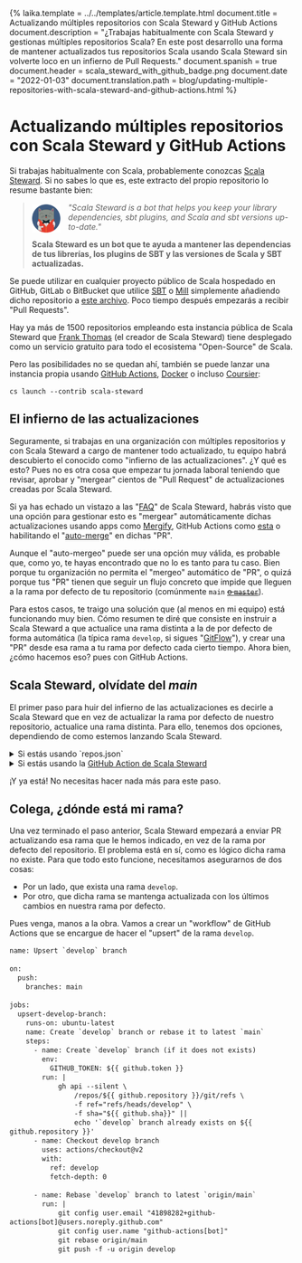{%
	laika.template = ../../templates/article.template.html
	document.title = Actualizando múltiples repositorios con Scala Steward y GitHub Actions
    document.description = "¿Trabajas habitualmente con Scala Steward y gestionas múltiples repositorios Scala? En este post desarrollo una forma de mantener actualizados tus repositorios Scala usando Scala Steward sin volverte loco en un infierno de Pull Requests."
	document.spanish = true
    document.header = scala_steward_with_github_badge.png
    document.date = "2022-01-03"
    document.translation.path = blog/updating-multiple-repositories-with-scala-steward-and-github-actions.html
%}

# Actualizando múltiples repositorios con Scala Steward y GitHub Actions

Si trabajas habitualmente con Scala, probablemente conozcas [Scala Steward](https://github.com/scala-steward-org/scala-steward). Si no sabes lo que es, este extracto del propio repositorio lo resume bastante bien:

> <img src="../../images/scala_steward_avatar.png" width="50" style="float:left; margin: .2em 1em 0 0">
> 
> _"Scala Steward is a bot that helps you keep your library dependencies, sbt plugins, and Scala and sbt versions up-to-date."_
> 
> **Scala Steward es un bot que te ayuda a mantener las dependencias de tus librerías, los plugins de SBT y las versiones de Scala y SBT actualizadas.**

Se puede utilizar en cualquier proyecto público de Scala hospedado en GitHub, GitLab o BitBucket que utilice [SBT](https://www.scala-sbt.org) o [Mill](https://com-lihaoyi.github.io/mill/mill/Intro_to_Mill.html) simplemente añadiendo dicho repositorio a [este archivo](https://github.com/scala-steward-org/repos/blob/main/repos-github.md). Poco tiempo después empezarás a recibir "Pull Requests".

Hay ya más de 1500 repositorios empleando esta instancia pública de Scala Steward que [Frank Thomas](https://github.com/fthomas) (el creador de Scala Steward) tiene desplegado como un servicio gratuito para todo el ecosistema "Open-Source" de Scala.

Pero las posibilidades no se quedan ahí, también se puede lanzar una instancia propia usando [GitHub Actions](https://github.com/scala-steward-org/scala-steward-action), [Docker](https://hub.docker.com/r/fthomas/scala-steward/) o incluso [Coursier](https://get-coursier.io):

```language-bash
cs launch --contrib scala-steward
```

## El infierno de las actualizaciones

Seguramente, si trabajas en una organización con múltiples repositorios y con Scala Steward a cargo de mantener todo actualizado, tu equipo habrá descubierto el conocido como "infierno de las actualizaciones". ¿Y qué es esto? Pues no es otra cosa que empezar tu jornada laboral teniendo que revisar, aprobar y "mergear" cientos de "Pull Request" de actualizaciones creadas por Scala Steward.

Si ya has echado un vistazo a las "[FAQ](https://github.com/scala-steward-org/scala-steward/blob/master/docs/faq.md#how-can-scala-stewards-prs-be-merged-automatically)" de Scala Steward, habrás visto que una opción para gestionar esto es "mergear" automáticamente dichas actualizaciones usando apps como [Mergify](https://mergify.com), GitHub Actions como [esta](https://github.com/marketplace/actions/merge-dependency-update-prs) o habilitando el "[auto-merge](https://docs.github.com/es/pull-requests/collaborating-with-pull-requests/incorporating-changes-from-a-pull-request/automatically-merging-a-pull-request)" en dichas "PR".

Aunque el "auto-mergeo" puede ser una opción muy válida, es probable que, como yo, te hayas encontrado que no lo es tanto para tu caso. Bien porque tu organización no permita el "mergeo" automático de "PR", o quizá porque tus "PR" tienen que seguir un flujo concreto que impide que lleguen a la rama por defecto de tu repositorio (comúnmente `main` [<del>o `master`</del>](https://twitter.com/mislav/status/1270388510684598272)).

Para estos casos, te traigo una solución que (al menos en mi equipo) está funcionando muy bien. Cómo resumen te diré que consiste en instruir a Scala Steward a que actualice una rama distinta a la de por defecto de forma automática (la típica rama `develop`, si sigues "[GitFlow](https://nvie.com/posts/a-successful-git-branching-model/)"), y crear una "PR" desde esa rama a tu rama por defecto cada cierto tiempo. Ahora bien, ¿cómo hacemos eso? pues con GitHub Actions.

## Scala Steward, olvídate del _main_

El primer paso para huir del infierno de las actualizaciones es decirle a Scala Steward que en vez de actualizar la rama por defecto de nuestro repositorio, actualice una rama distinta. Para ello, tenemos dos opciones, dependiendo de como estemos lanzando Scala Steward.

<details><summary>Si estás usando `repos.json`</summary>

<p>Localiza la línea correspondiente a tu repositorio y añade <code>:rama</code> detrás.</p>
<pre>- miorganizacion/mirepo:develop</pre>

</details>

<details><summary>Si estás usando la <a href="https://github.com/scala-steward-org/scala-steward-action" target="_blank" rel="external">GitHub Action de Scala Steward</a></summary>

<p>Añade un nuevo parámetro <code>branches</code> a la acción con el nombre de la rama a actualizar.</p>
<pre>
- name: Launch Scala Steward
  uses: scala-steward-org/scala-steward-action@v2
  with:
    github-token: ${{ github.token }}
    branches: develop
</pre>

</details>

¡Y ya está! No necesitas hacer nada más para este paso.

## Colega, ¿dónde está mi rama?

Una vez terminado el paso anterior, Scala Steward empezará a enviar PR actualizando esa rama que le hemos indicado, en vez de la rama por defecto del repositorio. El problema está en sí, como es lógico dicha rama no existe. Para que todo esto funcione, necesitamos asegurarnos de dos cosas:

- Por un lado, que exista una rama `develop`.
- Por otro, que dicha rama se mantenga actualizada con los últimos cambios en nuestra rama por defecto.

Pues venga, manos a la obra. Vamos a crear un "workflow" de GitHub Actions que se encargue de hacer el "upsert" de la rama `develop`.

```language-yaml
name: Upsert `develop` branch

on:
  push:
    branches: main

jobs:
  upsert-develop-branch:
    runs-on: ubuntu-latest
    name: Create `develop` branch or rebase it to latest `main`
    steps:
      - name: Create `develop` branch (if it does not exists)
        env:
          GITHUB_TOKEN: ${{ github.token }}
        run: |
            gh api --silent \
                /repos/${{ github.repository }}/git/refs \
                -f ref="refs/heads/develop" \
                -f sha="${{ github.sha}}" ||
                echo '`develop` branch already exists on ${{ github.repository }}'
      - name: Checkout develop branch
        uses: actions/checkout@v2
        with:
          ref: develop
          fetch-depth: 0

      - name: Rebase `develop` branch to latest `origin/main`
        run: |
            git config user.email "41898282+github-actions[bot]@users.noreply.github.com"
            git config user.name "github-actions[bot]"
            git rebase origin/main
            git push -f -u origin develop
```
